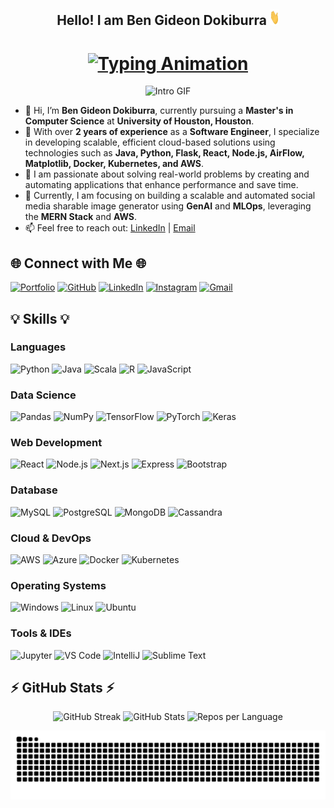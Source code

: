 <!-- README Intro -->
<h2 align='center'>Hello! I am Ben Gideon Dokiburra <img src="https://raw.githubusercontent.com/ABSphreak/ABSphreak/master/gifs/Hi.gif" height="25px" width="15px"></h2>
<h1 align="center">
	
<!-- Corrected HTML -->
<a href="#">
    <img src="https://readme-typing-svg.herokuapp.com?font=Fira+Code&duration=2000&color=6A2595&vCenter=true&width=435&height=45&lines=Full-stack+Developer;Cloud+Engineer;Data+Engineer;Open+Source+Contributor;Computer+Science+Student;Always%20learning%20new%20things" alt="Typing Animation">
</a>

  </a>
</h1>

<!-- Introduction -->
<p align="center">
  <img src="https://raw.githubusercontent.com/saideep2000/saideep2000/main/assets/intro.gif" alt="Intro GIF" width="600px">
</p>

- 👋 Hi, I’m **Ben Gideon Dokiburra**, currently pursuing a **Master's in Computer Science** at **University of Houston, Houston**.
- 👀 With over **2 years of experience** as a **Software Engineer**, I specialize in developing scalable, efficient cloud-based solutions using technologies such as **Java, Python, Flask, React, Node.js, AirFlow, Matplotlib, Docker, Kubernetes, and AWS**.
- 💞️ I am passionate about solving real-world problems by creating and automating applications that enhance performance and save time.
- 🌱 Currently, I am focusing on building a scalable and automated social media sharable image generator using **GenAI** and **MLOps**, leveraging the **MERN Stack** and **AWS**.
- 📫 Feel free to reach out: [LinkedIn](https://www.linkedin.com/in/ben-gideon-d-ab4b7818b/) | [Email](mailto:bengideondokiburra@gmail.com)

<!--
## 📂 Projects 📂

### Virtual Storefront
**Full Stack, React.js, Node.js, Express.js, GraphQL, Stripe API, MongoDB**
- Developed a Convenience Store Website using React.js for the frontend, creating a dynamic, responsive, and user-friendly
interface for browsing products, placing orders, and managing deliveries.
- Built the backend using Node.js with Express.js, leveraging GraphQL for efficient data fetching, and handling user
authentication, order processing, and real-time inventory updates.
- Integrated secure payment gateways and order tracking features using Stripe API and Twilio, providing a seamless and
secure checkout experience for users.

### Disaster Response Management System
**Full Stack, React.js, Node.js, Express.js, Docker, MongoDB, Twilio API, AWS**
- Developed a React.js dashboard enabling real-time disaster response with features for live updates, volunteer tracking,
and dynamic resource allocation.
- Built a secure Node.js backend for incident reporting and access control, with Twilio API integration for instant SMS
alerts; deployed via Docker on AWS to ensure scalability, using MongoDB for structured storage of volunteer, resource,
and incident records.

### Financial Risk Management System
**Python, SQL, React.js, Node.js, Docker, Azure**
- Designed a financial risk management platform for real-time monitoring and analysis of transactional risk metrics,
enhancing early warning systems for potential credit and operational risks.
- Developed and deployed backend services in Python and Node.js to automate risk calculation models and streamline data
ingestion workflows.
- Utilized Azure for scalable cloud deployment, integrated with Docker for containerized environments, and created an
intuitive front-end interface in React.js for real-time analytics and reporting. -->

<!--
## 💼 Experience 💼


### Associate Software Developer
**Accenture Privated Limited | Aug 2021 - May 2023**
- Worked for Bank of America to calculate the exposure values for predicting and handling the loss incurred when the
borrower defaults on payment. Automated over ten manual processes using Python scripts, resulting in a significant 65
percent reduction in the time spent analyzing data.
- Analyzed business requirements and developed test plans, scripts, and use cases to meet testing goals while validating
SQL queries. Executed complex database queries to extract information for reporting and analysis. Collaborated
effectively with geographically dispersed teams (UK, India, and US), leading to a 70 percent customer satisfaction rate.
- Experience with Kanban (Agile) framework, QA methodology, JIRA, and qTest by working on weekly regression and
monthly releases. Reported critical bugs early in the development cycle, leading to a 50 percent substantial impact on
the team deliverables.

### Software Engineer Intern
**Plural Technologies Private Limited | Jan 2021 - Jun 2021**
- Developed and deployed machine learning models as part of the ”ML Ops: Scaling AI for Large Enterprises” project,
streamlining data workflows and enhancing operational insights.
- Conducted in-depth analysis of aeroplane autoparts datasets, applying machine learning techniques to optimize
predictive maintenance and inventory management.
- Redesigned and updated the website to reflect the latest insights from data models, enhancing the user experience and
providing real-time operational dashboards for component management. -->

## 🌐 Connect with Me 🌐

<p>
	<a href="https://" target="_blank"><img src="https://img.icons8.com/bubbles/50/000000/web.png" alt="Portfolio"/></a>
	<a href="https://github.com/BenGideon" target="_blank"><img src="https://img.icons8.com/bubbles/50/000000/github.png" alt="GitHub"/></a>
	<a href="https://www.linkedin.com/in/bengideondokiburra/" target="_blank"><img src="https://img.icons8.com/bubbles/50/000000/linkedin.png" alt="LinkedIn"/></a>
<!-- 	<a href="https://www.facebook.com/yashitanamdeo/" target="_blank"><img src="https://img.icons8.com/bubbles/50/000000/facebook-new.png" alt="Facebook"/></a> -->
	<a href="https://www.instagram.com/gideon4s/" target="_blank"><img src="https://img.icons8.com/bubbles/50/000000/instagram.png" alt="Instagram"/></a>
	<a href="mailto:bengideondokiburra@gmail.com" target="_blank"><img src="https://img.icons8.com/bubbles/50/000000/gmail.png" alt="Gmail"/></a>
</p>

## 💡 Skills 💡

### Languages

<p float="left">
  <img alt="Python" src="https://img.shields.io/badge/Python-3776AB?style=for-the-badge&logo=python&logoColor=white"/>
  <img alt="Java" src="https://img.shields.io/badge/Java-ED8B00?style=for-the-badge&logo=java&logoColor=white"/>
  <img alt="Scala" src="https://img.shields.io/badge/Scala-DC322F?style=for-the-badge&logo=scala&logoColor=white"/>
  <img alt="R" src="https://img.shields.io/badge/R-276DC3?style=for-the-badge&logo=r&logoColor=white"/>
  <img alt="JavaScript" src="https://img.shields.io/badge/JavaScript-F7DF1E?style=for-the-badge&logo=javascript&logoColor=black"/>
</p>

### Data Science

<p float="left">
  <img alt="Pandas" src="https://img.shields.io/badge/Pandas-150458?style=for-the-badge&logo=pandas&logoColor=white"/>
  <img alt="NumPy" src="https://img.shields.io/badge/NumPy-013243?style=for-the-badge&logo=numpy&logoColor=white"/>
  <img alt="TensorFlow" src="https://img.shields.io/badge/TensorFlow-FF6F00?style=for-the-badge&logo=tensorflow&logoColor=white"/>
  <img alt="PyTorch" src="https://img.shields.io/badge/PyTorch-EE4C2C?style=for-the-badge&logo=pytorch&logoColor=white"/>
  <img alt="Keras" src="https://img.shields.io/badge/Keras-D00000?style=for-the-badge&logo=keras&logoColor=white"/>
</p>

### Web Development

<p float="left">
  <img alt="React" src="https://img.shields.io/badge/React-61DAFB?style=for-the-badge&logo=react&logoColor=black"/>
  <img alt="Node.js" src="https://img.shields.io/badge/Node.js-339933?style=for-the-badge&logo=nodedotjs&logoColor=white"/>
  <img alt="Next.js" src="https://img.shields.io/badge/Next.js-000000?style=for-the-badge&logo=nextdotjs&logoColor=white"/>
  <img alt="Express" src="https://img.shields.io/badge/Express-000000?style=for-the-badge&logo=express&logoColor=white"/>
  <img alt="Bootstrap" src="https://img.shields.io/badge/Bootstrap-563D7C?style=for-the-badge&logo=bootstrap&logoColor=white"/>
</p>

### Database

<p float="left">
  <img alt="MySQL" src="https://img.shields.io/badge/MySQL-4479A1?style=for-the-badge&logo=mysql&logoColor=white"/>
  <img alt="PostgreSQL" src="https://img.shields.io/badge/PostgreSQL-336791?style=for-the-badge&logo=postgresql&logoColor=white"/>
  <img alt="MongoDB" src="https://img.shields.io/badge/MongoDB-47A248?style=for-the-badge&logo=mongodb&logoColor=white"/>
  <img alt="Cassandra" src="https://img.shields.io/badge/Cassandra-1287B1?style=for-the-badge&logo=apachecassandra&logoColor=white"/>
</p>

### Cloud & DevOps

<p float="left">
  <img alt="AWS" src="https://img.shields.io/badge/AWS-232F3E?style=for-the-badge&logo=amazonaws&logoColor=white"/>
  <img alt="Azure" src="https://img.shields.io/badge/Azure-0078D4?style=for-the-badge&logo=microsoftazure&logoColor=white"/>
  <img alt="Docker" src="https://img.shields.io/badge/Docker-2496ED?style=for-the-badge&logo=docker&logoColor=white"/>
  <img alt="Kubernetes" src="https://img.shields.io/badge/Kubernetes-326CE5?style=for-the-badge&logo=kubernetes&logoColor=white"/>
</p>

### Operating Systems

<p float="left">
  <img alt="Windows" src="https://img.shields.io/badge/Windows-0078D6?style=for-the-badge&logo=windows&logoColor=white"/>
  <img alt="Linux" src="https://img.shields.io/badge/Linux-FCC624?style=for-the-badge&logo=linux&logoColor=black"/>
  <img alt="Ubuntu" src="https://img.shields.io/badge/Ubuntu-E95420?style=for-the-badge&logo=ubuntu&logoColor=white"/>
</p>

### Tools & IDEs

<p float="left">
  <img alt="Jupyter" src="https://img.shields.io/badge/Jupyter-F37626?style=for-the-badge&logo=jupyter&logoColor=white"/>
  <img alt="VS Code" src="https://img.shields.io/badge/VS Code-0078D4?style=for-the-badge&logo=visualstudiocode&logoColor=white"/>
  <img alt="IntelliJ" src="https://img.shields.io/badge/IntelliJ-000000?style=for-the-badge&logo=intellijidea&logoColor=white"/>
  <img alt="Sublime Text" src="https://img.shields.io/badge/Sublime Text-FF9800?style=for-the-badge&logo=sublimetext&logoColor=white"/>
</p>

## ⚡ GitHub Stats ⚡

<p align="center">
<!--   <img src="http://github-profile-summary-cards.vercel.app/api/cards/profile-details?username=saideep2000&theme=default" alt="Profile Details" /> -->
  <img src="https://github-readme-streak-stats.herokuapp.com?user=saideep2000&theme=default" alt="GitHub Streak" />
  <img src="http://github-profile-summary-cards.vercel.app/api/cards/stats?username=saideep2000&theme=default" alt="GitHub Stats" />
  <img src="http://github-profile-summary-cards.vercel.app/api/cards/repos-per-language?username=saideep2000&theme=default" alt="Repos per Language" />
</p>

<picture>
  <source media="(prefers-color-scheme: dark)" srcset="https://raw.githubusercontent.com/saideep2000/saideep2000/output/github-contribution-grid-snake-dark.svg">
  <source media="(prefers-color-scheme: light)" srcset="https://raw.githubusercontent.com/saideep2000/saideep2000/output/github-contribution-grid-snake.svg">
  <img alt="github contribution grid snake animation" src="https://raw.githubusercontent.com/saideep2000/saideep2000/output/github-contribution-grid-snake.svg">
</picture>
